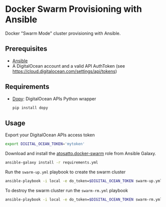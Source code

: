 Docker Swarm Provisioning with Ansible
======================================

Docker "Swarm Mode" cluster provisioning with Ansible.

Prerequisites
-------------

- [Ansible](https://www.ansible.com/)
- A DigitalOcean account and a valid API AuthToken (see https://cloud.digitalocean.com/settings/api/tokens)

Requirements
------------

- [Dopy](https://github.com/Wiredcraft/dopy): DigitalOcean APIs Python wrapper

  ```bash
  pip install dopy
  ```

Usage
-----

Export your DigitalOcean APIs access token

```bash
export DIGITAL_OCEAN_TOKEN='mytoken'
```

Download and install the [atosatto.docker-swarm](https://galaxy.ansible.com/atosatto/docker-swarm/)
role from Ansible Galaxy.

```bash
ansible-galaxy install -r requirements.yml
```

Run the `swarm-up.yml` playbook to create the swarm cluster

```bash
ansible-playbook -i local -e do_token=$DIGITAL_OCEAN_TOKEN swarm-up.yml
```

To destroy the swarm cluster run the `swarm-rm.yml` playbook

```bash
ansible-playbook -i local -e do_token=$DIGITAL_OCEAN_TOKEN swarm-rm.yml
```
